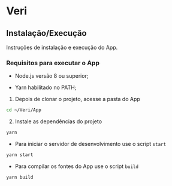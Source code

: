 # Veri

## Instalação/Execução

Instruções de instalação e execução do App.

### Requisitos para executar o App

- Node.js versão 8 ou superior;

- Yarn habilitado no PATH;

1. Depois de clonar o projeto, acesse a pasta do App
```sh
cd ~/Veri/App
```

2. Instale as dependências do projeto
```sh
yarn
```

- Para iniciar o servidor de desenvolvimento use o script `start`
```sh
yarn start
```

- Para compilar os fontes do App use o script `build`
```sh
yarn build
```
